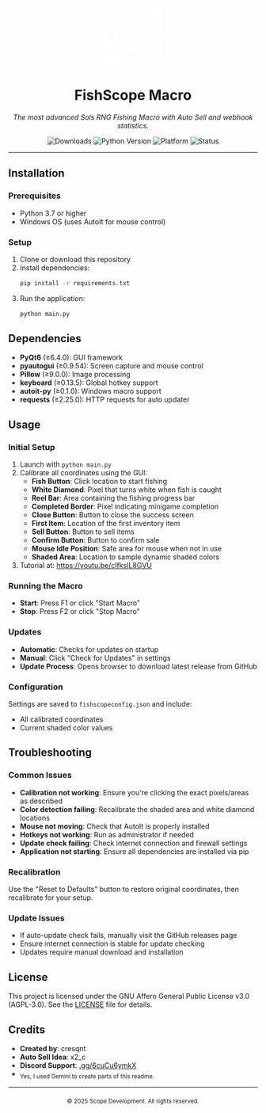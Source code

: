 
<div align="center">
   <img src="fishscope-nobg.png" alt="FishScope Logo" width="120" height="120" />
   <h1>FishScope Macro</h1>
   <p><i>The most advanced Sols RNG Fishing Macro with Auto Sell and webhook statistics.</i></p>
   <p>
      <img src="https://img.shields.io/github/downloads/cresqnt-sys/FishScope-macro/total?color=brightgreen" alt="Downloads" />
      <img src="https://img.shields.io/badge/python-3.7%2B-blue" alt="Python Version" />
      <img src="https://img.shields.io/badge/platform-windows-lightgrey" alt="Platform" />
      <img src="https://img.shields.io/badge/status-active-brightgreen" alt="Status" />
   </p>
</div>

---


## Installation

### Prerequisites
- Python 3.7 or higher
- Windows OS (uses AutoIt for mouse control)

### Setup
1. Clone or download this repository
2. Install dependencies:
   ```bash
   pip install -r requirements.txt
   ```
3. Run the application:
   ```bash
   python main.py
   ```


## Dependencies

- **PyQt6** (≥6.4.0): GUI framework
- **pyautogui** (≥0.9.54): Screen capture and mouse control
- **Pillow** (≥9.0.0): Image processing
- **keyboard** (≥0.13.5): Global hotkey support
- **autoit-py** (≥0.1.0): Windows macro support
- **requests** (≥2.25.0): HTTP requests for auto updater


## Usage

### Initial Setup
1. Launch with `python main.py`
2. Calibrate all coordinates using the GUI:
   - **Fish Button**: Click location to start fishing
   - **White Diamond**: Pixel that turns white when fish is caught
   - **Reel Bar**: Area containing the fishing progress bar
   - **Completed Border**: Pixel indicating minigame completion
   - **Close Button**: Button to close the success screen
   - **First Item**: Location of the first inventory item
   - **Sell Button**: Button to sell items
   - **Confirm Button**: Button to confirm sale
   - **Mouse Idle Position**: Safe area for mouse when not in use
   - **Shaded Area**: Location to sample dynamic shaded colors
3. Tutorial at: https://youtu.be/clfksIL8GVU

### Running the Macro
- **Start**: Press F1 or click "Start Macro"
- **Stop**: Press F2 or click "Stop Macro"

### Updates
- **Automatic**: Checks for updates on startup
- **Manual**: Click "Check for Updates" in settings
- **Update Process**: Opens browser to download latest release from GitHub

### Configuration
Settings are saved to `fishscopeconfig.json` and include:
- All calibrated coordinates
- Current shaded color values


## Troubleshooting

### Common Issues
- **Calibration not working**: Ensure you're clicking the exact pixels/areas as described
- **Color detection failing**: Recalibrate the shaded area and white diamond locations
- **Mouse not moving**: Check that AutoIt is properly installed
- **Hotkeys not working**: Run as administrator if needed
- **Update check failing**: Check internet connection and firewall settings
- **Application not starting**: Ensure all dependencies are installed via pip

### Recalibration
Use the "Reset to Defaults" button to restore original coordinates, then recalibrate for your setup.

### Update Issues
- If auto-update check fails, manually visit the GitHub releases page
- Ensure internet connection is stable for update checking
- Updates require manual download and installation


## License

This project is licensed under the GNU Affero General Public License v3.0 (AGPL-3.0). See the [LICENSE](LICENSE) file for details.


## Credits

- **Created by**: cresqnt
- **Auto Sell Idea**: x2_c
- **Discord Support**: [.gg/6cuCu6ymkX](https://discord.gg/6cuCu6ymkX)
- <sub>Yes, I used Gemini to create parts of this readme.</sub>

---

<div align="center">
   <sub>© 2025 Scope Development. All rights reserved.</sub>
</div>
